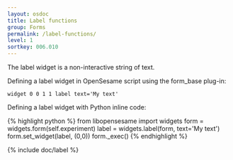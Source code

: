 ```yaml
---
layout: osdoc
title: Label functions
group: Forms
permalink: /label-functions/
level: 1
sortkey: 006.010
---
```


The label widget is a non-interactive string of text.

Defining a label widget in OpenSesame script using the form_base plug-in:

	widget 0 0 1 1 label text='My text'

Defining a label widget with Python inline code:

{% highlight python %}
from libopensesame import widgets
form = widgets.form(self.experiment)
label = widgets.label(form, text='My text')
form.set_widget(label, (0,0))
form._exec()
{% endhighlight %}

{% include doc/label %}